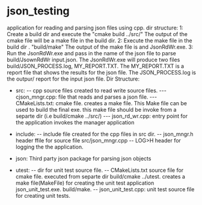 # json_testing
application for reading and parsing json files using cpp.
dir structure:
1: Create a build dir and execute the "cmake build ../src/"
The output of the cmake file will be a make file in the build dir.
2: Execute the make file in the build dir . "build/make"
The output of the make file is and JsonRdWr.exe.
3: Run the JsonRdWr.exe and pass in the name of the json file to parse
build/JsownRdWr input.json. 
The JsonRdWr.exe will produce two files build/JSON_PROCESS.log, MY_REPORT.TXT.
The MY_REPORT.TXT is a report file that shows the results for the json file.
The JSON_PROCESS.log is the outpur/ report for the input json file.
Dir Structure:

- src: 
-- cpp source files created to read write source files.
--- cjson_mngr.cpp: file that reads and parses a json file.
--- CMakeLists.txt: cmake file. creates a make file. This Make file can be used to build
    the final exe.
    this make file should be invoke from a separte dir (i.e build/cmake  ../src/)
--- json_rd_wr.cpp: entry point for the application invokes the manager application

- include: 
-- include file created for the cpp files in src dir.
-- json_mngr.h header ffile for source file src/json_mngr.cpp
-- LOG>H header for logging the the application.

- json: 
Third party json package for parsing json objects

- utest:
-- dir for unit test source file.
-- CMakeLists.txt source file for cmake file. executed from separte dir build/cmake ../utest.
creates a make file(MakeFile) for creating the unit test application json_unit_test.exe.
build/make.
-- json_unit_test.cpp: unit test source file for creating unit tests.

